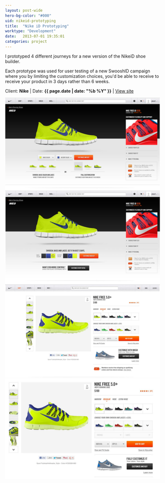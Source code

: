 ```yaml
---
layout: post-wide
hero-bg-color: "#000"
uid: nikeid-prototyping
title:  "Nike iD Prototyping"
worktype: "Development"
date:   2013-07-01 19:35:01
categories: project
---
```


<p>
  I prototyped 4 different journeys for a new version of the NikeiD shoe builder.  
</p>

<p>
  Each prototype was used for user testing of a new SwooshID campaign where you by limiting the customization choices, you'd be able to receive to receive your product in 3 days rather than 6 weeks.
</p>

<p class="meta">Client: <strong>Nike</strong> | Date: <strong>{{ page.date | date: "%b %Y" }}</strong> | <a href="http://www.nike.com/nikeid">View site</a></p>

<div class="showcase">
  <img src="/img/nikeid-prototyping/1.jpg" alt="1">
  <img src="/img/nikeid-prototyping/2.jpg" alt="2">
  <img src="/img/nikeid-prototyping/4.jpg" alt="4">
  <img src="/img/nikeid-prototyping/3.jpg" alt="3">

</div>
